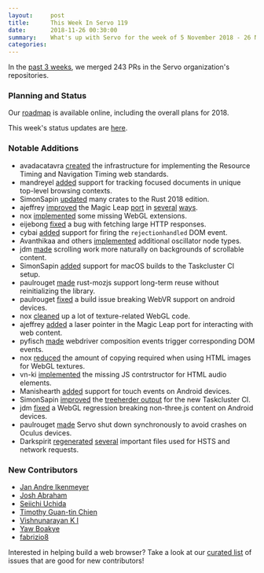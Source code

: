 ```yaml
---
layout:     post
title:      This Week In Servo 119
date:       2018-11-26 00:30:00
summary:    What's up with Servo for the week of 5 November 2018 - 26 November 2018
categories:
---
```


In the [past 3 weeks](https://github.com/pulls?utf8=%E2%9C%93&q=is%3Apr+is%3Amerged+closed%3A2018-11-05..2018-11-26+user%3Aservo+),
we merged 243 PRs in the Servo organization's repositories.

### Planning and Status

Our [roadmap](https://github.com/servo/servo/wiki/Roadmap) is available online, including the overall plans for 2018.

This week's status updates are [here](https://build.servo.org/standups/).

### Notable Additions

- avadacatavra [created](https://github.com/servo/servo/pull/20459) the infrastructure for implementing the Resource Timing and Navigation Timing web standards.
- mandreyel [added](https://github.com/servo/servo/pull/22051) support for tracking focused documents in unique top-level browsing contexts.
- SimonSapin [updated](https://github.com/servo/servo/pull/220860) many crates to the Rust 2018 edition.
- ajeffrey [improved](https://github.com/servo/servo/pull/22094) the Magic Leap [port](https://github.com/servo/servo/pull/22180) in [several](https://github.com/servo/servo/pull/22095) [ways](https://github.com/servo/servo/pull/22117).
- nox [implemented](https://github.com/servo/servo/pull/22112) some missing WebGL extensions.
- eijebong [fixed](https://github.com/servo/servo/pull/22144) a bug with fetching large HTTP responses.
- cybai [added](https://github.com/servo/servo/pull/22149) support for firing the `rejectionhandled` DOM event.
- Avanthikaa and others [implemented](https://github.com/servo/media/pull/163) additional oscillator node types.
- jdm [made](https://github.com/servo/servo/pull/22156) scrolling work more naturally on backgrounds of scrollable content.
- SimonSapin [added](https://github.com/servo/servo/pull/22185) support for macOS builds to the Taskcluster CI setup.
- paulrouget [made](https://github.com/servo/rust-mozjs/pull/447) rust-mozjs support long-term reuse without reinitializing the library.
- paulrouget [fixed](https://github.com/servo/servo/pull/22196) a build issue breaking WebVR support on android devices.
- nox [cleaned](https://github.com/servo/servo/pull/22202) up a lot of texture-related WebGL code.
- ajeffrey [added](https://github.com/servo/servo/pull/22206) a laser pointer in the Magic Leap port for interacting with web content.
- pyfisch [made](https://github.com/servo/servo/pull/22224) webdriver composition events trigger corresponding DOM events.
- nox [reduced](https://github.com/servo/servo/pull/22225) the amount of copying required when using HTML images for WebGL textures.
- vn-ki [implemented](https://github.com/servo/servo/pull/22227) the missing JS contrstructor for HTML audio elements.
- Manishearth [added](https://github.com/servo/servo/pull/22229) support for touch events on Android devices.
- SimonSapin [improved](https://github.com/servo/servo/pull/22233) the [treeherder output](https://treeherder.allizom.org/#/jobs?repo=servo-auto) for the new Taskcluster CI.
- jdm [fixed](https://github.com/servo/servo/pull/22234) a WebGL regression breaking non-three.js content on Android devices.
- paulrouget [made](https://github.com/servo/servo/pull/22239) Servo shut down synchronously to avoid crashes on Oculus devices.
- Darkspirit [regenerated](https://github.com/servo/servo/pull/22248) [several](https://github.com/servo/servo/pull/22249) important files used for HSTS and network requests.

### New Contributors

- [Jan Andre Ikenmeyer](https://github.com/Darkspirit)
- [Josh Abraham](https://github.com/jabedude)
- [Seiichi Uchida](https://github.com/topecongiro)
- [Timothy Guan-tin Chien](https://github.com/timdream)
- [Vishnunarayan K I](https://github.com/vn-ki)
- [Yaw Boakye](https://github.com/yawboakye)
- [fabrizio8](https://github.com/fabrizio8)

Interested in helping build a web browser? Take a look at our [curated list](https://starters.servo.org/) of issues that are good for new contributors!
